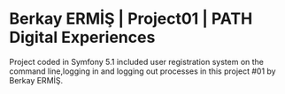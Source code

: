 # Berkay ERMİŞ | Project01 | PATH Digital Experiences

Project coded in Symfony 5.1 included user registration system on the command line,logging in and logging out processes in this project #01 by Berkay ERMİŞ.
